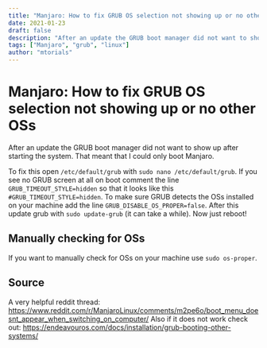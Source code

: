 ```yaml
---
title: "Manjaro: How to fix GRUB OS selection not showing up or no other OSs"
date: 2021-01-23
draft: false
description: "After an update the GRUB boot manager did not want to show up after starting the system. That meant that I could only boot Manjaro. Here is the fix."
tags: ["Manjaro", "grub", "linux"]
author: "mtorials"
---
```


# Manjaro: How to fix GRUB OS selection not showing up or no other OSs

After an update the GRUB boot manager did not want to show up after starting the system. That meant that I could only boot Manjaro.

To fix this open `/etc/default/grub` with `sudo nano /etc/default/grub`.
If you see no GRUB screen at all on boot comment the line `GRUB_TIMEOUT_STYLE=hidden` so that it looks like this `#GRUB_TIMEOUT_STYLE=hidden`.
To make sure GRUB detects the OSs installed on your machine add the line `GRUB_DISABLE_OS_PROPER=false`.
After this update grub with `sudo update-grub` (it can take a while). Now just reboot!

## Manually checking for OSs

If you want to manually check for OSs on your machine use `sudo os-proper`. 

## Source

A very helpful reddit thread: https://www.reddit.com/r/ManjaroLinux/comments/m2pe6o/boot_menu_doesnt_appear_when_switching_on_computer/
Also if it does not work check out: https://endeavouros.com/docs/installation/grub-booting-other-systems/
